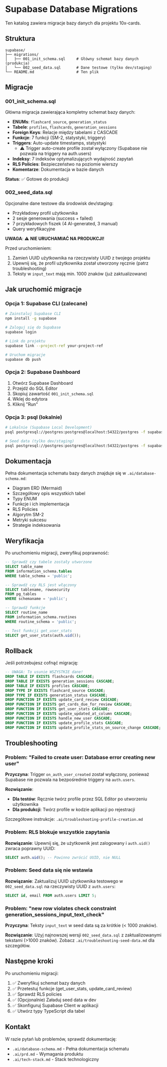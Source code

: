 # Supabase Database Migrations

Ten katalog zawiera migracje bazy danych dla projektu 10x-cards.

## Struktura

```
supabase/
├── migrations/
│   ├── 001_init_schema.sql     # Główny schemat bazy danych (produkcja)
│   └── 002_seed_data.sql       # Dane testowe (tylko dev/staging)
└── README.md                   # Ten plik
```

## Migracje

### 001_init_schema.sql

Główna migracja zawierająca kompletny schemat bazy danych:

- **ENUMs**: `flashcard_source`, `generation_status`
- **Tabele**: `profiles`, `flashcards`, `generation_sessions`
- **Foreign Keys**: Relacje między tabelami z CASCADE
- **Funkcje**: 7 funkcji (SM-2, statystyki, triggery)
- **Triggers**: Auto-update timestamps, statystyki
  - ⚠️ Trigger auto-create profile został wyłączony (Supabase nie pozwala na triggery na auth.users)
- **Indeksy**: 7 indeksów optymalizujących wydajność zapytań
- **RLS Policies**: Bezpieczeństwo na poziomie wierszy
- **Komentarze**: Dokumentacja w bazie danych

**Status**: ✅ Gotowe do produkcji

### 002_seed_data.sql

Opcjonalne dane testowe dla środowisk dev/staging:

- Przykładowy profil użytkownika
- 2 sesje generowania (success + failed)
- 7 przykładowych fiszek (4 AI-generated, 3 manual)
- Query weryfikacyjne

**UWAGA**: ⚠️ **NIE URUCHAMIAĆ NA PRODUKCJI!**

Przed uruchomieniem:
1. Zamień UUID użytkownika na rzeczywisty UUID z twojego projektu
2. Upewnij się, że profil użytkownika został utworzony ręcznie (patrz troubleshooting)
3. Teksty w `input_text` mają min. 1000 znaków (już zaktualizowane)

## Jak uruchomić migracje

### Opcja 1: Supabase CLI (zalecane)

```bash
# Zainstaluj Supabase CLI
npm install -g supabase

# Zaloguj się do Supabase
supabase login

# Link do projektu
supabase link --project-ref your-project-ref

# Uruchom migracje
supabase db push
```

### Opcja 2: Supabase Dashboard

1. Otwórz Supabase Dashboard
2. Przejdź do SQL Editor
3. Skopiuj zawartość `001_init_schema.sql`
4. Wklej do edytora
5. Kliknij "Run"

### Opcja 3: psql (lokalnie)

```bash
# Lokalnie (Supabase Local Development)
psql postgresql://postgres:postgres@localhost:54322/postgres -f supabase/migrations/001_init_schema.sql

# Seed data (tylko dev/staging)
psql postgresql://postgres:postgres@localhost:54322/postgres -f supabase/migrations/002_seed_data.sql
```

## Dokumentacja

Pełna dokumentacja schematu bazy danych znajduje się w `.ai/database-schema.md`:

- Diagram ERD (Mermaid)
- Szczegółowy opis wszystkich tabel
- Typy ENUM
- Funkcje i ich implementacja
- RLS Policies
- Algorytm SM-2
- Metryki sukcesu
- Strategie indeksowania

## Weryfikacja

Po uruchomieniu migracji, zweryfikuj poprawność:

```sql
-- Sprawdź czy tabele zostały utworzone
SELECT table_name 
FROM information_schema.tables 
WHERE table_schema = 'public';

-- Sprawdź czy RLS jest włączony
SELECT tablename, rowsecurity 
FROM pg_tables 
WHERE schemaname = 'public';

-- Sprawdź funkcje
SELECT routine_name 
FROM information_schema.routines 
WHERE routine_schema = 'public';

-- Test funkcji get_user_stats
SELECT get_user_stats(auth.uid());
```

## Rollback

Jeśli potrzebujesz cofnąć migrację:

```sql
-- UWAGA: To usunie WSZYSTKIE dane!
DROP TABLE IF EXISTS flashcards CASCADE;
DROP TABLE IF EXISTS generation_sessions CASCADE;
DROP TABLE IF EXISTS profiles CASCADE;
DROP TYPE IF EXISTS flashcard_source CASCADE;
DROP TYPE IF EXISTS generation_status CASCADE;
DROP FUNCTION IF EXISTS update_card_review CASCADE;
DROP FUNCTION IF EXISTS get_cards_due_for_review CASCADE;
DROP FUNCTION IF EXISTS get_user_stats CASCADE;
DROP FUNCTION IF EXISTS update_updated_at_column CASCADE;
DROP FUNCTION IF EXISTS handle_new_user CASCADE;
DROP FUNCTION IF EXISTS update_profile_stats CASCADE;
DROP FUNCTION IF EXISTS update_profile_stats_on_source_change CASCADE;
```

## Troubleshooting

### Problem: "Failed to create user: Database error creating new user"

**Przyczyna**: Trigger `on_auth_user_created` został wyłączony, ponieważ Supabase nie pozwala na bezpośrednie triggery na `auth.users`.

**Rozwiązanie**: 
- **Dla testów**: Ręcznie twórz profile przez SQL Editor po utworzeniu użytkownika
- **Dla produkcji**: Twórz profile w kodzie aplikacji po rejestracji

Szczegółowe instrukcje: `.ai/troubleshooting-profile-creation.md`

### Problem: RLS blokuje wszystkie zapytania

**Rozwiązanie**: Upewnij się, że użytkownik jest zalogowany i `auth.uid()` zwraca poprawny UUID:

```sql
SELECT auth.uid(); -- Powinno zwrócić UUID, nie NULL
```

### Problem: Seed data się nie wstawia

**Rozwiązanie**: Zaktualizuj UUID użytkownika testowego w `002_seed_data.sql` na rzeczywisty UUID z `auth.users`:

```sql
SELECT id, email FROM auth.users LIMIT 5;
```

### Problem: "new row violates check constraint generation_sessions_input_text_check"

**Przyczyna**: Teksty `input_text` w seed data są za krótkie (< 1000 znaków).

**Rozwiązanie**: Użyj najnowszej wersji `002_seed_data.sql` z zaktualizowanymi tekstami (>1000 znaków). Zobacz `.ai/troubleshooting-seed-data.md` dla szczegółów.

## Następne kroki

Po uruchomieniu migracji:

1. ✅ Zweryfikuj schemat bazy danych
2. ✅ Przetestuj funkcje (get_user_stats, update_card_review)
3. ✅ Sprawdź RLS policies
4. ✅ (Opcjonalnie) Załaduj seed data w dev
5. ✅ Skonfiguruj Supabase Client w aplikacji
6. ✅ Utwórz typy TypeScript dla tabel

## Kontakt

W razie pytań lub problemów, sprawdź dokumentację:
- `.ai/database-schema.md` - Pełna dokumentacja schematu
- `.ai/prd.md` - Wymagania produktu
- `.ai/tech-stack.md` - Stack technologiczny

